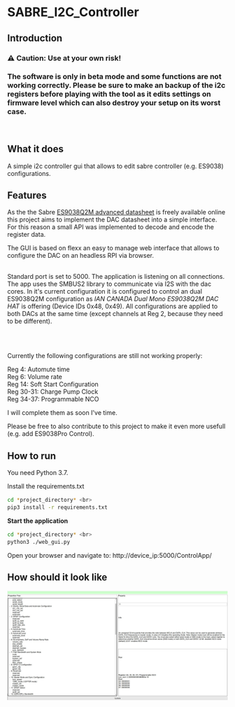 # SABRE_I2C_Controller
## Introduction
### ⚠ Caution: Use at your own risk! 
### The software is only in beta mode and some functions are not working correctly. Please be sure to make an backup of the i2c registers before playing with the tool as it edits settings on firmware level which can also destroy your setup on its worst case.

<br>

## What it does
A simple i2c controller gui that allows to edit sabre controller (e.g. ES9038) configurations.


## Features
As the the Sabre [ES9038Q2M advanced datasheet](http://file2.dzsc.com/product/18/05/25/829029_170233543.pdf) is freely available online this project aims to implement the DAC datasheet into a simple interface. For this reason a small API was implemented to decode and encode the register data.
<br>

The GUI is based on flexx an easy to manage web interface that allows to configure the DAC on an headless RPI via browser.

<br>
Standard port is set to 5000. The application is listening on all connections.
The app uses the SMBUS2 library to communicate via I2S with the dac cores.
In it's current configuration it is configured to control an dual ES9038Q2M configuration as <em>IAN CANADA Dual Mono ES9038Q2M DAC HAT</em> is offering (Device IDs 0x48, 0x49).
All configurations are applied to both DACs at the same time (except channels at Reg 2, because they need to be different).

<br><br>

Currently the following configurations are still not working properly:  

Reg 4: Automute time   
Reg 6: Volume rate  
Reg 14: Soft Start Configuration  
Reg 30-31: Charge Pump Clock  
Reg 34-37: Programmable NCO  

I will complete them as soon I've time.

Please be free to also contribute to this project to make it even more usefull (e.g. add ES9038Pro Control).

## How to run
You need Python 3.7.

Install the requirements.txt
<br>
```bash
cd *project_directory* <br>
pip3 install -r requirements.txt
```

**Start the application**
```bash
cd *project_directory* <br>
python3 ./web_gui.py
```

Open your browser and navigate to: http://device_ip:5000/ControlApp/


## How should it look like
![Control Interface Preview](doc/images/Control_Interface.jpg "Web GUI")



